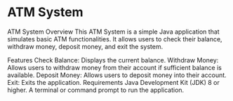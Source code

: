 # ATM System

ATM System
Overview
This ATM System is a simple Java application that simulates basic ATM functionalities. It allows users to check their balance, withdraw money, deposit money, and exit the system.

Features
Check Balance: Displays the current balance.
Withdraw Money: Allows users to withdraw money from their account if sufficient balance is available.
Deposit Money: Allows users to deposit money into their account.
Exit: Exits the application.
Requirements
Java Development Kit (JDK) 8 or higher.
A terminal or command prompt to run the application.